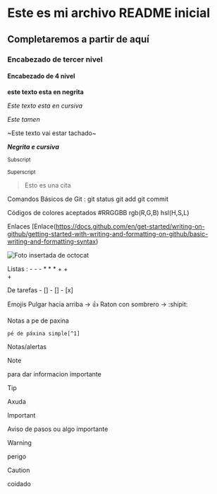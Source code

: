 # Este es mi archivo README inicial
## Completaremos a partir de aquí
### Encabezado de tercer nivel
#### Encabezado de 4 nivel


**este texto esta en negrita**

*Este texto esta en cursiva*

_Este tamen_



~Este texto vai estar tachado~

 ***Negrita e cursiva***

 <sub>Subscript</sub>

 <sup>Superscript</sup>

 >Esto es una cita

Comandos Básicos de Git :
  git status
  git add
  git commit

Códigos de colores aceptados 
  #RRGGBB
  rgb(R,G,B)
  hsl(H,S,L)

  Enlaces [Enlace(https://docs.github.com/en/get-started/writing-on-github/getting-started-with-writing-and-formatting-on-github/basic-writing-and-formatting-syntax)




  ![Foto insertada de octocat](https://myoctocat.com/assets/images/base-octocat.svg)



Listas :
	-
 	-
  	-
   	*
    	*
     	*
      	+
       	+	
	+	


De tarefas
	- [] 
 	- []
  	- [x]

Emojis
	Pulgar hacia arriba -> :+1:
 	Raton con sombrero -> :shipit:


  Notas a pe de paxina

  	pé de páxina simple[^1]


   Notas/alertas

> [!NOTE]
> para dar informacion importante 

> [!TIP]
> Axuda

> [!IMPORTANT]
> Aviso de pasos ou algo importante

> [!WARNING]
> perigo

> [!CAUTION]
> coidado



